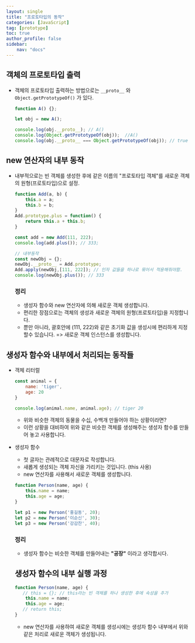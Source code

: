 ```yaml
---
layout: single
title: "프로토타입의 동작"
categories: [JavaScript]
tag: [prototype]
toc: true
author_profile: false
sidebar:
    nav: "docs"
---
```


## 객체의 프로토타입 출력

- 객체의 프로토타입 출력하는 방법으로는 `__proto__` 와 `Object.getPrototypeOf()` 가 있다.

  ```js
  function A() {};
  
  let obj = new A();
  
  console.log(obj.__proto__); // A()
  console.log(Object.getPrototypeOf(obj));  //A()
  console.log(obj.__proto__ === Object.getPrototypeOf(obj)); // true
  ```



## new 연산자의 내부 동작

- 내부적으로는 빈 객체를 생성한 후에 같은 이름의 "프로토타입 객체"를 새로운 객체의 원형(프로토타입)으로 설정.

  ```js
  function Add(a, b) {
      this.a = a;
      this.b = b;
  }
  Add.prototype.plus = function() {
      return this.a + this.b;
  }
  
  const add = new Add(111, 222);
  console.log(add.plus()); // 333;
  
  // 내부동작
  const newObj = {};
  newObj.__proto__ = Add.prototype;
  Add.apply(newObj,[111, 222]); // 인자 값들을 하나로 묶어서 적용해줘야함.
  console.log(newObj.plus()); // 333
  
  ```

  ### 정리

  - 생성자 함수와 new 연산자에 의해 새로운 객체 생성합니다. 
  - 편리한 장점으로는 객체의 생성과 새로운 객체의 원형(프로토타입)을 지정합니다.
  - 뿐만 아니라, 괄호안에 (111, 222)와 같은 초기화 값을 생성시에 편리하게 지정할수 있습니다. => 새로운 객체 인스턴스를 생성합니다.



## 생성자 함수와 내부에서 처리되는 동작들

- 객체 리터럴

  ```js
  const animal = {
      name: 'tiger',
      age: 20
  }
  
  console.log(animal.name, animal.age); // tiger 20
  ```

  - 위와 비슷한 객체의 동물을 수십, 수백개 만들어야 하는 상황이라면?
  - 이런 상황을 대비하여 위와 같은 비슷한 객체를 생성해주는 생성자 함수를 만들어 놓고 사용합니다.

- 생성자 함수

  - 첫 글자는 관례적으로 대문자로 작성합니다.
  - 새롭게 생성되는 객체 자신을 가리키는 것입니다. (this 사용)
  - new 연산자를 사용해서 새로운 객체를 생성합니다.

  ```js
  function Person(name, age) {
      this.name = name;
      this.age = age;
  }
  
  let p1 = new Person('홍길동', 20);
  let p2 = new Person('이순신', 30);
  let p3 = new Person('강감찬', 40);
  ```

  ### 정리

  - 생성자 함수는 비슷한 객체를 만들어내는 **"공장"** 이라고 생각합시다.

  

  ## 생성자 함수의 내부 실행 과정

  ```js
  function Person(name, age) {
     // this = {}; // this라는 빈 객체를 하나 생성한 후에 속성을 추가
      this.name = name;
      this.age = age;
     // return this;
  }
  ```

  - new 연산자를 사용하여 새로운 객체를 생성시에는 생성자 함수 내부에서 위와 같은 처리로 새로운 객체가 생성됩니다.

  

  
